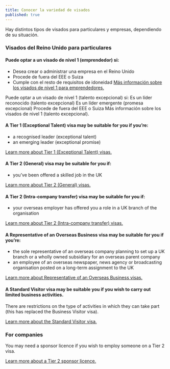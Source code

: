 ```yaml
---
title: Conocer la variedad de visados
published: true
---
```


Hay distintos tipos de visados para particulares y empresas, dependiendo de su situación.

### Visados del Reino Unido para particulares

#### Puede optar a un visado de nivel 1 (emprendedor) si:

- Desea crear o administrar una empresa en el Reino Unido
- Procede de fuera del EEE o Suiza
- Cumple con el resto de requisitos de idoneidad
[Más información sobre los visados de nivel 1 para emprendedores.](https://www.gov.uk/tier-1-entrepreneur/overview)

Puede optar a un visado de nivel 1 (talento excepcional) si:
Es un líder reconocido (talento excepcional)
Es un líder emergente (promesa excepcional)
Procede de fuera del EEE o Suiza
Más información sobre los visados de nivel 1 (talento excepcional).





#### A Tier 1 (Exceptional Talent) visa may be suitable for you if you’re:

 - a recognised leader (exceptional talent)
 - an emerging leader (exceptional promise)

[Learn more about Tier 1 (Exceptional Talent) visas.](https://www.gov.uk/tier-1-exceptional-talent/overview)



#### A Tier 2 (General) visa may be suitable for you if:

 - you’ve been offered a skilled job in the UK

[Learn more about Tier 2 (General) visas.](https://www.gov.uk/tier-2-general/overview)


#### A Tier 2 (Intra-company transfer) visa may be suitable for you if:

- your overseas employer has offered you a role in a UK branch of the organisation

[Learn more about Tier 2 (Intra-company transfer) visas.](https://www.gov.uk/tier-2-intracompany-transfer-worker-visa/overview)



#### A Representative of an Overseas Business visa may be suitable for you if you’re:

- the sole representative of an overseas company planning to set up a UK branch or a wholly owned subsidiary for an overseas parent company
- an employee of an overseas newspaper, news agency or broadcasting organisation posted on a long-term assignment to the UK

[Learn more about Representative of an Overseas Business visas.](https://www.gov.uk/representative-overseas-business/overview)



#### A Standard Visitor visa may be suitable you if you wish to carry out limited business activities. 

There are restrictions on the type of activities in which they can take part (this has replaced the Business Visitor visa).


[Learn more about the Standard Visitor visa.](https://www.gov.uk/standard-visitor-visa)

### For companies

You may need a sponsor licence if you wish to employ someone on a Tier 2 visa.

[Learn more about a Tier 2 sponsor licence.](https://www.gov.uk/uk-visa-sponsorship-employers/overview)
